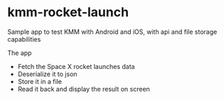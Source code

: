 # kmm-rocket-launch
Sample app to test KMM with Android and iOS, with api and file storage capabilities

The app
- Fetch the Space X rocket launches data
- Deserialize it to json
- Store it in a file
- Read it back and display the result on screen
